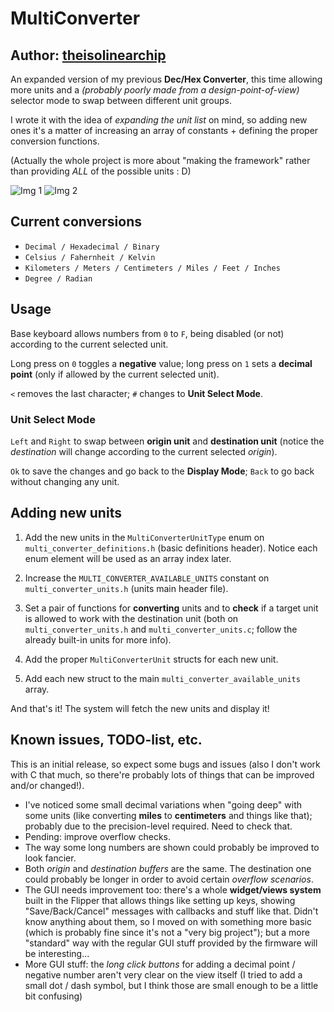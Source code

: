 # MultiConverter 

## Author: [theisolinearchip](https://github.com/theisolinearchip/flipperzero_stuff/tree/main/applications/multi_converter)

An expanded version of my previous __Dec/Hex Converter__, this time allowing more units and a _(probably poorly made from a design-point-of-view)_ selector mode
to swap between different unit groups.

I wrote it with the idea of _expanding the unit list_ on mind, so adding new ones it's a matter of increasing an array of constants + defining the proper conversion functions.

(Actually the whole project is more about "making the framework" rather than providing _ALL_ of the possible units : D)

![Img 1](http://albertgonzalez.coffee/projects/flipperzero/multi_converter/img/1_small.png) ![Img 2](http://albertgonzalez.coffee/projects/flipperzero/multi_converter/img/2_small.png)

## Current conversions

- `Decimal / Hexadecimal / Binary`
- `Celsius / Fahernheit / Kelvin`
- `Kilometers / Meters / Centimeters / Miles / Feet / Inches`
- `Degree / Radian`

## Usage

Base keyboard allows numbers from `0` to `F`, being disabled (or not) according to the current selected unit.

Long press on `0` toggles a __negative__ value; long press on `1` sets a __decimal point__ (only if allowed by the current selected unit).

`<` removes the last character; `#` changes to __Unit Select Mode__.

### Unit Select Mode

`Left` and `Right` to swap between __origin unit__ and __destination unit__ (notice the _destination_ will change according to the current selected _origin_).

`Ok` to save the changes and go back to the __Display Mode__; `Back` to go back without changing any unit.

## Adding new units

1. Add the new units in the `MultiConverterUnitType` enum on `multi_converter_definitions.h` (basic definitions header). Notice each enum element will be used as an array index later.

2. Increase the `MULTI_CONVERTER_AVAILABLE_UNITS` constant on `multi_converter_units.h` (units main header file).

3. Set a pair of functions for __converting__ units and to __check__ if a target unit is allowed to work with the destination unit (both on `multi_converter_units.h`
and `multi_converter_units.c`; follow the already built-in units for more info).

4. Add the proper `MultiConverterUnit` structs for each new unit.

5. Add each new struct to the main `multi_converter_available_units` array.

And that's it! The system will fetch the new units and display it!

## Known issues, TODO-list, etc.

This is an initial release, so expect some bugs and issues (also I don't work with C that much, so there're probably lots of things that can be improved and/or changed!).

- I've noticed some small decimal variations when "going deep" with some units (like converting __miles__ to __centimeters__ and things like that); probably due to the precision-level required. Need to check that.
- Pending: improve overflow checks.
- The way some long numbers are shown could probably be improved to look fancier.
- Both _origin_ and _destination buffers_ are the same. The destination one could probably be longer in order to avoid certain _overflow scenarios_.
- The GUI needs improvement too: there's a whole __widget/views system__ built in the Flipper that allows things like setting up keys, showing "Save/Back/Cancel" messages with
callbacks and stuff like that. Didn't know anything about them, so I moved on with something more basic (which is probably fine since it's not a "very big project"); but
a more "standard" way with the regular GUI stuff provided by the firmware will be interesting...
- More GUI stuff: the _long click buttons_ for adding a decimal point / negative number aren't very clear on the view itself (I tried to add a small dot / dash symbol, but I think those are small enough to be a little bit confusing)
